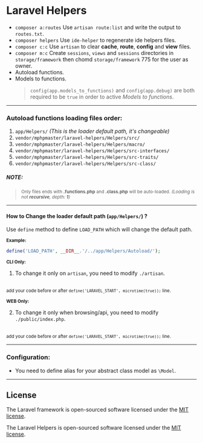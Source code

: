 # Laravel Helpers

- `composer a:routes` Use `artisan route:list` and write the output to `routes.txt`.
- `composer helpers` Use `ide-helper` to regenerate ide helpers files.
- `composer c:c` Use `artisan` to clear **cache**, **route**, **config** and **view** files.
- `composer m:c` Create `sessions`, `views` and `sessions` directories in `storage/framework` then chomd `storage/framework` 775 for the user as owner.
- Autoload functions.
- Models to functions.
    > `config(app.models_to_functions)` and `config(app.debug)` are both required to be `true` in order to active *Models to functions*. 

---

### Autoload functions loading files order:
1. `app/Helpers/` _(This is the loader default path, it's changeable)_
2. `vendor/mphpmaster/laravel-helpers/Helpers/src/`
3. `vendor/mphpmaster/laravel-helpers/Helpers/macro/`
4. `vendor/mphpmaster/laravel-helpers/Helpers/src-interfaces/`
5. `vendor/mphpmaster/laravel-helpers/Helpers/src-traits/`
6. `vendor/mphpmaster/laravel-helpers/Helpers/src-class/`

##### NOTE:<small>
> Only files ends with __.functions.php__ and __.class.php__ will be auto-loaded. _(Loading is not **recursive**, depth: **1**)_</small>

---

#### How to Change the loader default path (`app/Helpers/`) ?
Use `define` method to define `LOAD_PATH` which will change the default path.

<small>**Example:**</small>
```php
define('LOAD_PATH', __DIR__.'/../app/Helpers/Autoload/');
```
<small>**CLI Only:**</small>
1. To change it only on `artisan`, you need to modify `./artisan`.
<br>
<small>add your code before or after <code>define('LARAVEL_START', microtime(true));</code> line.</small>

<small>**WEB Only:**</small>

2. To change it only when browsing/api, you need to modify `./public/index.php`.
<br>
<small>add your code before or after <code>define('LARAVEL_START', microtime(true));</code> line.</small>

---

### Configuration:
- You need to define alias for your abstract class model as `\Model`.

---

## License

The Laravel framework is open-sourced software licensed under the [MIT license](https://opensource.org/licenses/MIT).

The Laravel Helpers is open-sourced software licensed under the [MIT license](https://opensource.org/licenses/MIT).
